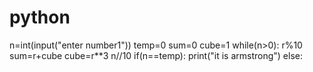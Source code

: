 # python
n=int(input("enter number1"))
temp=0
sum=0
cube=1
while(n>0):
  r%10
  sum=r+cube
  cube=r**3
  n//10
if(n==temp):
  print("it is armstrong")
else:
  
  
